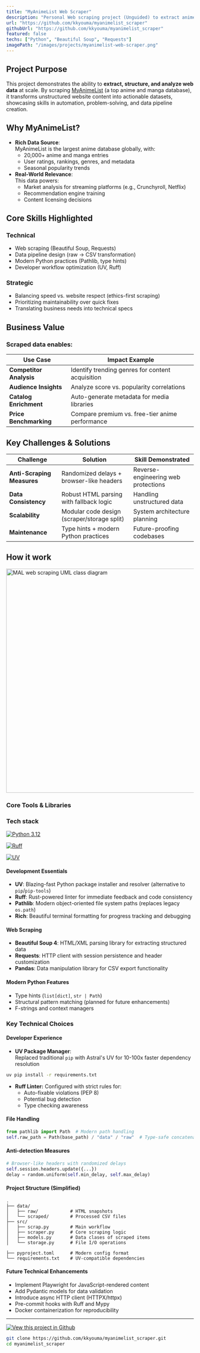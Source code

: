 ```yaml
---
title: "MyAnimeList Web Scraper"
description: "Personal Web scraping project (Unguided) to extract anime and manga data."
url: "https://github.com/kkyouma/myanimelist_scraper"
githubUrl: "https://github.com/kkyouma/myanimelist_scraper"
featured: false
techs: ["Python", "Beautiful Soup", "Requests"]
imagePath: "/images/projects/myanimelist-web-scraper.png"
---
```


## Project Purpose

This project demonstrates the ability to **extract, structure, and analyze web data** at scale. By scraping [MyAnimeList](https://myanimelist.net/) (a top anime and manga database), it transforms unstructured website content into actionable datasets, showcasing skills in automation, problem-solving, and data pipeline creation.

## Why MyAnimeList?

- **Rich Data Source**:  
  MyAnimeList is the largest anime database globally, with:
  - 20,000+ anime and manga entries
  - User ratings, rankings, genres, and metadata
  - Seasonal popularity trends
- **Real-World Relevance**:  
  This data powers:
  - Market analysis for streaming platforms (e.g., Crunchyroll, Netflix)
  - Recommendation engine training
  - Content licensing decisions

## Core Skills Highlighted

### Technical

- Web scraping (Beautiful Soup, Requests)
- Data pipeline design (raw → CSV transformation)
- Modern Python practices (Pathlib, type hints)
- Developer workflow optimization (UV, Ruff)

### Strategic

- Balancing speed vs. website respect (ethics-first scraping)
- Prioritizing maintainability over quick fixes
- Translating business needs into technical specs

## Business Value

### Scraped data enables:

| Use Case                | Impact Example                                   |
| ----------------------- | ------------------------------------------------ |
| **Competitor Analysis** | Identify trending genres for content acquisition |
| **Audience Insights**   | Analyze score vs. popularity correlations        |
| **Catalog Enrichment**  | Auto-generate metadata for media libraries       |
| **Price Benchmarking**  | Compare premium vs. free-tier anime performance  |

## Key Challenges & Solutions

| Challenge                  | Solution                                    | Skill Demonstrated                  |
| -------------------------- | ------------------------------------------- | ----------------------------------- |
| **Anti-Scraping Measures** | Randomized delays + browser-like headers    | Reverse-engineering web protections |
| **Data Consistency**       | Robust HTML parsing with fallback logic     | Handling unstructured data          |
| **Scalability**            | Modular code design (scraper/storage split) | System architecture planning        |
| **Maintenance**            | Type hints + modern Python practices        | Future-proofing codebases           |

## How it work

<img class="inline-image" src="/images/projects/myanimelist_uml.png" alt="MAL web scraping UML class diagram" width="600" height="auto">

### Core Tools & Libraries

### Tech stack

[![Python 3.12](https://img.shields.io/badge/python-python?style=for-the-badge&logo=python&labelColor=%23141925&color=%23141925)](https://www.python.org/)

[![Ruff](https://img.shields.io/badge/linter-ruff?style=for-the-badge&logo=ruff&labelColor=%23141925&color=%23141925)](https://docs.astral.sh/ruff/)

[![UV](https://img.shields.io/badge/Package_Manager-UV?style=for-the-badge&logo=uv&labelColor=%23141925&color=%23141925)](https://github.com/astral-sh/uv)

#### **Development Essentials**

- **UV**: Blazing-fast Python package installer and resolver (alternative to `pip`/`pip-tools`)
- **Ruff**: Rust-powered linter for immediate feedback and code consistency
- **Pathlib**: Modern object-oriented file system paths (replaces legacy `os.path`)
- **Rich**: Beautiful terminal formatting for progress tracking and debugging

#### **Web Scraping**

- **Beautiful Soup 4**: HTML/XML parsing library for extracting structured data
- **Requests**: HTTP client with session persistence and header customization
- **Pandas**: Data manipulation library for CSV export functionality

#### **Modern Python Features**

- Type hints (`list[dict]`, `str | Path`)
- Structural pattern matching (planned for future enhancements)
- F-strings and context managers

### Key Technical Choices

#### Developer Experience

- **UV Package Manager**:  
  Replaced traditional `pip` with Astral's UV for 10-100x faster dependency resolution

<!--TODO: THE FONT HIGHLIGHTING IS NOT WORKING WELL WITH LIGHT THEME-->

```bash
uv pip install -r requirements.txt
```

- **Ruff Linter:**
  Configured with strict rules for:
  - Auto-fixable violations (PEP 8)
  - Potential bug detection
  - Type checking awareness

#### File Handling

```python
from pathlib import Path  # Modern path handling
self.raw_path = Path(base_path) / "data" / "raw"  # Type-safe concatenation
```

#### Anti-detection Measures

```python
# Browser-like headers with randomized delays
self.session.headers.update({...})
delay = random.uniform(self.min_delay, self.max_delay)
```

#### Project Structure (Simplified)

```
.
├── data/
│   ├── raw/            # HTML snapshots
│   └── scraped/        # Processed CSV files
├── src/
│   ├── scrap.py        # Main workflow
│   ├── scraper.py      # Core scraping logic
│   ├── models.py       # Data clases of scraped items
│   └── storage.py      # File I/O operations

├── pyproject.toml      # Modern config format
└── requirements.txt    # UV-compatible dependencies
```

#### Future Technical Enhancements

- Implement Playwright for JavaScript-rendered content
- Add Pydantic models for data validation
- Introduce async HTTP client (HTTPX/httpx)
- Pre-commit hooks with Ruff and Mypy
- Docker containerization for reproducibility

---

[![Vew this project in Github](https://img.shields.io/badge/View_in_github-github?style=for-the-badge&logo=github&labelColor=%23141925&color=%23141925)](https://github.com/kkyouma/myanimelist_scraper)

```bash
git clone https://github.com/kkyouma/myanimelist_scraper.git
cd myanimelist_scraper
```
